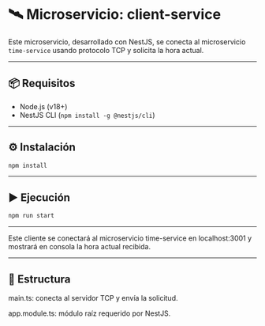 # 🛰️ Microservicio: client-service

Este microservicio, desarrollado con NestJS, se conecta al microservicio `time-service` usando protocolo TCP y solicita la hora actual.

---

## 📦 Requisitos

- Node.js (v18+)
- NestJS CLI (`npm install -g @nestjs/cli`)

---

## ⚙️ Instalación

```bash
npm install
```
---

## ▶️ Ejecución
```bash
npm run start
```
---

Este cliente se conectará al microservicio time-service en localhost:3001 y mostrará en consola la hora actual recibida.

---

## 📂 Estructura
main.ts: conecta al servidor TCP y envía la solicitud.

app.module.ts: módulo raíz requerido por NestJS.